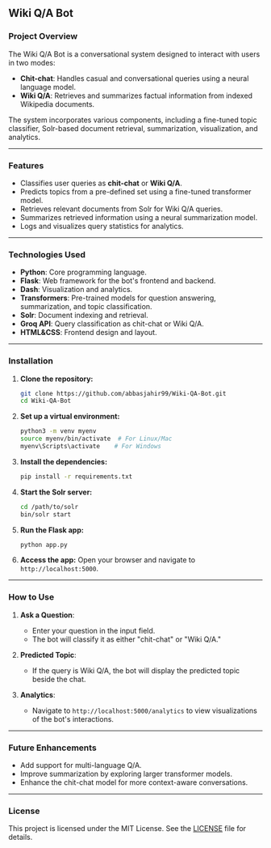 ## **Wiki Q/A Bot**

### **Project Overview**
The Wiki Q/A Bot is a conversational system designed to interact with users in two modes:
- **Chit-chat**: Handles casual and conversational queries using a neural language model.
- **Wiki Q/A**: Retrieves and summarizes factual information from indexed Wikipedia documents.

The system incorporates various components, including a fine-tuned topic classifier, Solr-based document retrieval, summarization, visualization, and analytics.

---

### **Features**
- Classifies user queries as **chit-chat** or **Wiki Q/A**.
- Predicts topics from a pre-defined set using a fine-tuned transformer model.
- Retrieves relevant documents from Solr for Wiki Q/A queries.
- Summarizes retrieved information using a neural summarization model.
- Logs and visualizes query statistics for analytics.

---

### **Technologies Used**
- **Python**: Core programming language.
- **Flask**: Web framework for the bot's frontend and backend.
- **Dash**: Visualization and analytics.
- **Transformers**: Pre-trained models for question answering, summarization, and topic classification.
- **Solr**: Document indexing and retrieval.
- **Groq API**: Query classification as chit-chat or Wiki Q/A.
- **HTML&CSS**: Frontend design and layout.

---

### **Installation**
1. **Clone the repository:**
   ```bash
   git clone https://github.com/abbasjahir99/Wiki-QA-Bot.git
   cd Wiki-QA-Bot
   ```

2. **Set up a virtual environment:**
   ```bash
   python3 -m venv myenv
   source myenv/bin/activate  # For Linux/Mac
   myenv\Scripts\activate    # For Windows
   ```

3. **Install the dependencies:**
   ```bash
   pip install -r requirements.txt
   ```

4. **Start the Solr server:**
   ```bash
   cd /path/to/solr
   bin/solr start
   ```

5. **Run the Flask app:**
   ```bash
   python app.py
   ```

6. **Access the app:**
   Open your browser and navigate to `http://localhost:5000`.

---

### **How to Use**
1. **Ask a Question**:
   - Enter your question in the input field.
   - The bot will classify it as either "chit-chat" or "Wiki Q/A."

2. **Predicted Topic**:
   - If the query is Wiki Q/A, the bot will display the predicted topic beside the chat.

3. **Analytics**:
   - Navigate to `http://localhost:5000/analytics` to view visualizations of the bot's interactions.

---

### **Future Enhancements**
- Add support for multi-language Q/A.
- Improve summarization by exploring larger transformer models.
- Enhance the chit-chat model for more context-aware conversations.

---

### **License**
This project is licensed under the MIT License. See the [LICENSE](LICENSE) file for details.
